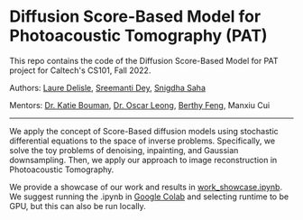 # Diffusion Score-Based Model for Photoacoustic Tomography (PAT)

This repo contains the code of the Diffusion Score-Based Model for PAT project for Caltech's CS101, Fall 2022.

Authors: [Laure Delisle](https://github.com/laure-delisle), [Sreemanti Dey](https://github.com/sreemanti-dey), [Snigdha Saha](https://github.com/snigdhasaha7) 

Mentors: [Dr. Katie Bouman](http://users.cms.caltech.edu/~klbouman/), [Dr. Oscar Leong](https://www.oscarleong.com/home), [Berthy Feng](https://www.berthyfeng.com/), Manxiu Cui

--------------------

We apply the concept of Score-Based diffusion models using stochastic differential equations to the space of inverse problems. Specifically, we solve the toy problems of denoising, inpainting, and Gaussian downsampling. Then, we apply our approach to image reconstruction in Photoacoustic Tomography. 

We provide a showcase of our work and results in [work_showcase.ipynb](https://github.com/snigdhasaha7/diffusion-for-photoacoustic/blob/main/work_showcase.ipynb). We suggest running the .ipynb in [Google Colab](https://githubtocolab.com/snigdhasaha7/diffusion-for-photoacoustic/blob/main/work_showcase.ipynb) and selecting runtime to be GPU, but this can also be run locally. 

